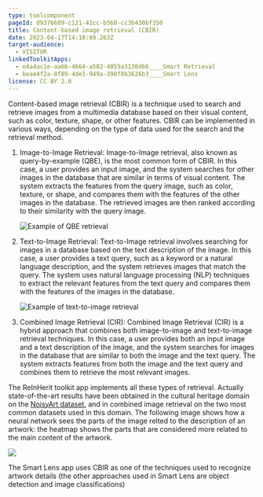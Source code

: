 ```yaml
---
type: toolcomponent
pageId: d9376609-c121-41cc-b560-cc3b430bf350
title: Content-based image retrieval (CBIR)
date: 2023-04-17T14:18:09.263Z
target-audience:
  - VISITOR
linkedToolkitApps:
  - e4a4ac1e-aa66-4664-a582-4055a3138d66____Smart Retrieval
  - beae4f2a-8f09-4de1-949a-398f8b3626b3____Smart Lens
license: CC BY 2.0
---
```

Content-based image retrieval (CBIR) is a technique used to search and retrieve images from a multimedia database based on their visual content, such as color, texture, shape, or other features. CBIR can be implemented in various ways, depending on the type of data used for the search and the retrieval method.

1. Image-to-Image Retrieval: Image-to-Image retrieval, also known as query-by-example (QBE), is the most common form of CBIR. In this case, a user provides an input image, and the system searches for other images in the database that are similar in terms of visual content. The system extracts the features from the query image, such as color, texture, or shape, and compares them with the features of the other images in the database. The retrieved images are then ranked according to their similarity with the query image.

   ![Example of QBE retrieval](https://ucarecdn.com/71f0afec-b114-4d47-b777-0b9b3e044980/ "Example of QBE retrieval")
2. Text-to-Image Retrieval: Text-to-Image retrieval involves searching for images in a database based on the text description of the image. In this case, a user provides a text query, such as a keyword or a natural language description, and the system retrieves images that match the query. The system uses natural language processing (NLP) techniques to extract the relevant features from the text query and compares them with the features of the images in the database.

   ![Example of text-to-image retrieval](https://ucarecdn.com/85311be8-da02-429d-a43b-fce95a63249a/ "Example of text-to-image retrieval")


3. Combined Image Retrieval (CIR): Combined Image Retrieval (CIR) is a hybrid approach that combines both image-to-image and text-to-image retrieval techniques. In this case, a user provides both an input image and a text description of the image, and the system searches for images in the database that are similar to both the image and the text query. The system extracts features from both the image and the text query and combines them to retrieve the most relevant images.

The ReInHerit toolkit app implements all these types of retrieval. Actually state-of-the-art results have been obtained in the cultural heritage domain on the [NoisyArt dataset](https://github.com/delchiaro/NoisyArt), and in combined image retrieval on the two most common datasets used in this domain. The following image shows how a neural network sees the parts of the image relted to the description of an artwork: the heatmap shows the parts that are considered more related to the main content of the artwork.

![](https://ucarecdn.com/72085274-3f84-4fcc-b052-ba4c6ad10ff0/)

The Smart Lens app uses CBIR as one of the techniques used to recognize artwork details (the other approaches used in Smart Lens are object detection and image classifications)